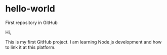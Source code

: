 # hello-world
First repository in GitHub

Hi,

This is my first GitHub project. I am learning Node.js development and how to link it at this platform.

